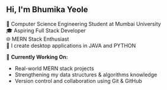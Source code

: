 ## Hi, I'm Bhumika Yeole

🧠 Computer Science Engineering Student at Mumbai University<br/>
🎓 Aspiring Full Stack Developer<br/>
🌐 MERN Stack Enthusiast<br/>
🚀 I create desktop applications in JAVA and PYTHON<br/>

🔭 **Currently Working On:**  
- Real-world MERN stack projects  
- Strengthening my data structures & algorithms knowledge  
- Version control and collaboration using Git & GitHub  
